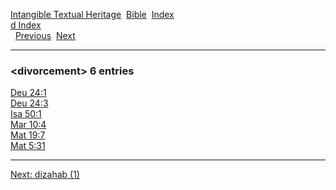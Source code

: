 [Intangible Textual Heritage](../../index)  [Bible](../index) 
[Index](index)   
[d Index](_d_)  
  [Previous](c03302)  [Next](c03304) 

------------------------------------------------------------------------

### &lt;divorcement&gt; 6 entries

[Deu 24:1](../kjv/deu024.htm#001)  
[Deu 24:3](../kjv/deu024.htm#003)  
[Isa 50:1](../kjv/isa050.htm#001)  
[Mar 10:4](../kjv/mar010.htm#004)  
[Mat 19:7](../kjv/mat019.htm#007)  
[Mat 5:31](../kjv/mat005.htm#031)  

------------------------------------------------------------------------

[Next: dizahab (1)](c03304)
